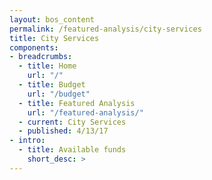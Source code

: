 ```yaml
---
layout: bos_content
permalink: /featured-analysis/city-services
title: City Services
components:
- breadcrumbs:
  - title: Home
    url: "/"
  - title: Budget
    url: "/budget"
  - title: Featured Analysis
    url: "/featured-analysis/"
  - current: City Services
  - published: 4/13/17
- intro:
  - title: Available funds
    short_desc: >
---
```

